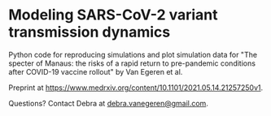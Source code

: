 # Modeling SARS-CoV-2 variant transmission dynamics

Python code for reproducing simulations and plot simulation data for "The specter of Manaus: the risks of a rapid return to pre-pandemic conditions after COVID-19 vaccine rollout" by Van Egeren et al.

Preprint at https://www.medrxiv.org/content/10.1101/2021.05.14.21257250v1.

Questions? Contact Debra at debra.vanegeren@gmail.com.
